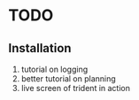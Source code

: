 # TODO

## Installation

1. tutorial on logging
1. better tutorial on planning
1. live screen of trident in action